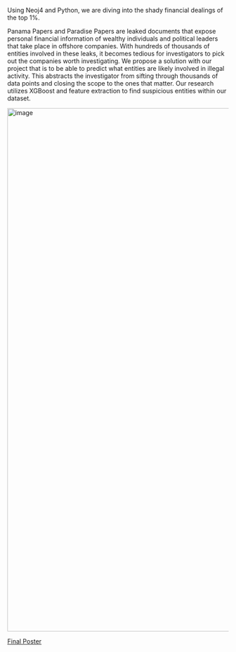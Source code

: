Using Neoj4 and Python, we are diving into the shady financial dealings of the top 1%.

Panama Papers and Paradise Papers are leaked documents that expose personal financial information of wealthy individuals and political leaders that take place in offshore companies. With hundreds of thousands of entities involved in these leaks, it becomes tedious for investigators to pick out the companies worth investigating. We propose a solution with our project that is to be able to predict what entities are likely involved in illegal activity. This abstracts the investigator from sifting through thousands of data points and closing the scope to the ones that matter. Our research utilizes XGBoost and feature extraction to find suspicious entities within our dataset.

<img width="1193" alt="image" src="https://user-images.githubusercontent.com/46277389/170422385-b81ee29c-fc40-4f1f-ad4b-2ba5a35d5f5b.png">

[Final Poster](https://github.com/alexmak001/Panama-Papers/files/8776485/poster-2.pdf)
